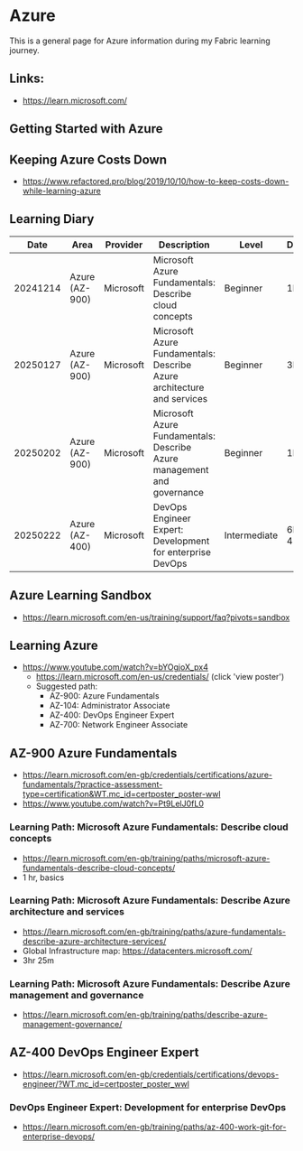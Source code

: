 # Azure
This is a general page for Azure information during my Fabric learning journey.

## Links:
- https://learn.microsoft.com/

## Getting Started with Azure

## Keeping Azure Costs Down
- https://www.refactored.pro/blog/2019/10/10/how-to-keep-costs-down-while-learning-azure

## Learning Diary

| Date     | Area           | Provider  | Description                                                            | Level        | Duration  | Url                                                                                                       | Status      | Rating | Comments                                     |
| -------- | -------------- | --------- | ---------------------------------------------------------------------- | ------------ | --------- | --------------------------------------------------------------------------------------------------------- | ----------- | ------ | -------------------------------------------- |
| 20241214 | Azure (AZ-900) | Microsoft | Microsoft Azure Fundamentals: Describe cloud concepts                  | Beginner     | 1hr       | https://learn.microsoft.com/en-us/training/paths/microsoft-azure-fundamentals-describe-cloud-concepts/    | Completed   | **     |                                              |
| 20250127 | Azure (AZ-900) | Microsoft | Microsoft Azure Fundamentals: Describe Azure architecture and services | Beginner     | 3hr 25m   | https://learn.microsoft.com/en-gb/training/paths/azure-fundamentals-describe-azure-architecture-services/ | Completed   | ****   | Good grounding of a number of Azure concepts |
| 20250202 | Azure (AZ-900) | Microsoft | Microsoft Azure Fundamentals: Describe Azure management and governance | Beginner     | 1hr 52m   | https://learn.microsoft.com/en-gb/training/paths/describe-azure-management-governance/                    | Completed   | ****   | Completed 20250209                           |
| 20250222 | Azure (AZ-400) | Microsoft | DevOps Engineer Expert: Development for enterprise DevOps              | Intermediate | 6hr 45min | https://learn.microsoft.com/en-gb/training/paths/az-400-work-git-for-enterprise-devops/                   | In Progress |        |                                              |

## Azure Learning Sandbox
- https://learn.microsoft.com/en-us/training/support/faq?pivots=sandbox
 
## Learning Azure
- https://www.youtube.com/watch?v=bYOgjoX_px4
  - https://learn.microsoft.com/en-us/credentials/ (click 'view poster')
  - Suggested path:
    - AZ-900: Azure Fundamentals
    - AZ-104: Administrator Associate
    - AZ-400: DevOps Engineer Expert
    - AZ-700: Network Engineer Associate

## AZ-900 Azure Fundamentals
- https://learn.microsoft.com/en-gb/credentials/certifications/azure-fundamentals/?practice-assessment-type=certification&WT.mc_id=certposter_poster-wwl
- https://www.youtube.com/watch?v=Pt9LelJ0fL0

### Learning Path: Microsoft Azure Fundamentals: Describe cloud concepts
- https://learn.microsoft.com/en-gb/training/paths/microsoft-azure-fundamentals-describe-cloud-concepts/
- 1 hr, basics

### Learning Path: Microsoft Azure Fundamentals: Describe Azure architecture and services
- https://learn.microsoft.com/en-gb/training/paths/azure-fundamentals-describe-azure-architecture-services/
- Global Infrastructure map: https://datacenters.microsoft.com/
- 3hr 25m

### Learning Path: Microsoft Azure Fundamentals: Describe Azure management and governance 
- https://learn.microsoft.com/en-gb/training/paths/describe-azure-management-governance/

## AZ-400 DevOps Engineer Expert
- https://learn.microsoft.com/en-gb/credentials/certifications/devops-engineer/?WT.mc_id=certposter_poster_wwl

### DevOps Engineer Expert: Development for enterprise DevOps 
- https://learn.microsoft.com/en-gb/training/paths/az-400-work-git-for-enterprise-devops/
